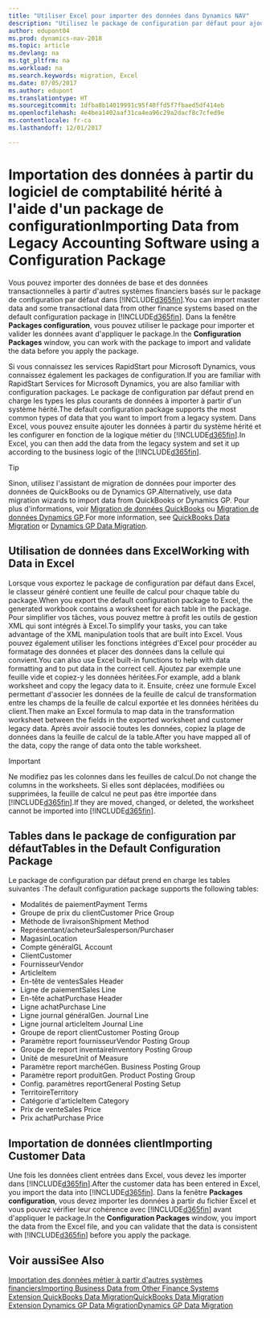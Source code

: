 ```yaml
---
title: "Utiliser Excel pour importer des données dans Dynamics NAV"
description: "Utilisez le package de configuration par défaut pour ajouter des données client dans Excel et les importer ensuite dans Dynamics NAV."
author: edupont04
ms.prod: dynamics-nav-2018
ms.topic: article
ms.devlang: na
ms.tgt_pltfrm: na
ms.workload: na
ms.search.keywords: migration, Excel
ms.date: 07/05/2017
ms.author: edupont
ms.translationtype: HT
ms.sourcegitcommit: 1dfba8b14019991c95f40ffd5f7fbaed5df414eb
ms.openlocfilehash: 4e4bea1402aaf31ca4ea96c29a2dacf8c7cfed9e
ms.contentlocale: fr-ca
ms.lasthandoff: 12/01/2017

---
```

# <a name="importing-data-from-legacy-accounting-software-using-a-configuration-package"></a><span data-ttu-id="df88e-103">Importation des données à partir du logiciel de comptabilité hérité à l'aide d'un package de configuration</span><span class="sxs-lookup"><span data-stu-id="df88e-103">Importing Data from Legacy Accounting Software using a Configuration Package</span></span>
<span data-ttu-id="df88e-104">Vous pouvez importer des données de base et des données transactionnelles à partir d'autres systèmes financiers basés sur le package de configuration par défaut dans [!INCLUDE[d365fin](includes/d365fin_md.md)].</span><span class="sxs-lookup"><span data-stu-id="df88e-104">You can import master data and some transactional data from other finance systems based on the default configuration package in [!INCLUDE[d365fin](includes/d365fin_md.md)].</span></span> <span data-ttu-id="df88e-105">Dans la fenêtre **Packages configuration**, vous pouvez utiliser le package pour importer et valider les données avant d'appliquer le package.</span><span class="sxs-lookup"><span data-stu-id="df88e-105">In the **Configuration Packages** window, you can work with the package to import and validate the data before you apply the package.</span></span>  

<span data-ttu-id="df88e-106">Si vous connaissez les services RapidStart pour Microsoft Dynamics, vous connaissez également les packages de configuration.</span><span class="sxs-lookup"><span data-stu-id="df88e-106">If you are familiar with RapidStart Services for Microsoft Dynamics, you are also familiar with configuration packages.</span></span> <span data-ttu-id="df88e-107">Le package de configuration par défaut prend en charge les types les plus courants de données à importer à partir d'un système hérité.</span><span class="sxs-lookup"><span data-stu-id="df88e-107">The default configuration package supports the most common types of data that you want to import from a legacy system.</span></span> <span data-ttu-id="df88e-108">Dans Excel, vous pouvez ensuite ajouter les données à partir du système hérité et les configurer en fonction de la logique métier du [!INCLUDE[d365fin](includes/d365fin_md.md)].</span><span class="sxs-lookup"><span data-stu-id="df88e-108">In Excel, you can then add the data from the legacy system and set it up according to the business logic of the [!INCLUDE[d365fin](includes/d365fin_md.md)].</span></span>  

> [!TIP]  
>   <span data-ttu-id="df88e-109">Sinon, utilisez l'assistant de migration de données pour importer des données de QuickBooks ou de Dynamics GP.</span><span class="sxs-lookup"><span data-stu-id="df88e-109">Alternatively, use data migration wizards to import data from QuickBooks or Dynamics GP.</span></span> <span data-ttu-id="df88e-110">Pour plus d'informations, voir [Migration de données QuickBooks](ui-extensions-quickbooks-data-migration.md) ou [Migration de données Dynamics GP](ui-extensions-dynamicsgp-data-migration.md).</span><span class="sxs-lookup"><span data-stu-id="df88e-110">For more information, see [QuickBooks Data Migration](ui-extensions-quickbooks-data-migration.md) or [Dynamics GP Data Migration](ui-extensions-dynamicsgp-data-migration.md).</span></span>  

## <a name="working-with-data-in-excel"></a><span data-ttu-id="df88e-111">Utilisation de données dans Excel</span><span class="sxs-lookup"><span data-stu-id="df88e-111">Working with Data in Excel</span></span>
<span data-ttu-id="df88e-112">Lorsque vous exportez le package de configuration par défaut dans Excel, le classeur généré contient une feuille de calcul pour chaque table du package.</span><span class="sxs-lookup"><span data-stu-id="df88e-112">When you export the default configuration package to Excel, the generated workbook contains a worksheet for each table in the package.</span></span> <span data-ttu-id="df88e-113">Pour simplifier vos tâches, vous pouvez mettre à profit les outils de gestion XML qui sont intégrés à Excel.</span><span class="sxs-lookup"><span data-stu-id="df88e-113">To simplify your tasks, you can take advantage of the XML manipulation tools that are built into Excel.</span></span> <span data-ttu-id="df88e-114">Vous pouvez également utiliser les fonctions intégrées d'Excel pour procéder au formatage des données et placer des données dans la cellule qui convient.</span><span class="sxs-lookup"><span data-stu-id="df88e-114">You can also use Excel built-in functions to help with data formatting and to put data in the correct cell.</span></span> <span data-ttu-id="df88e-115">Ajoutez par exemple une feuille vide et copiez-y les données héritées.</span><span class="sxs-lookup"><span data-stu-id="df88e-115">For example, add a blank worksheet and copy the legacy data to it.</span></span> <span data-ttu-id="df88e-116">Ensuite, créez une formule Excel permettant d'associer les données de la feuille de calcul de transformation entre les champs de la feuille de calcul exportée et les données héritées du client.</span><span class="sxs-lookup"><span data-stu-id="df88e-116">Then make an Excel formula to map data in the transformation worksheet between the fields in the exported worksheet and customer legacy data.</span></span> <span data-ttu-id="df88e-117">Après avoir associé toutes les données, copiez la plage de données dans la feuille de calcul de la table.</span><span class="sxs-lookup"><span data-stu-id="df88e-117">After you have mapped all of the data, copy the range of data onto the table worksheet.</span></span>  

> [!IMPORTANT]  
>  <span data-ttu-id="df88e-118">Ne modifiez pas les colonnes dans les feuilles de calcul.</span><span class="sxs-lookup"><span data-stu-id="df88e-118">Do not change the columns in the worksheets.</span></span> <span data-ttu-id="df88e-119">Si elles sont déplacées, modifiées ou supprimées, la feuille de calcul ne peut pas être importée dans [!INCLUDE[d365fin](includes/d365fin_md.md)].</span><span class="sxs-lookup"><span data-stu-id="df88e-119">If they are moved, changed, or deleted, the worksheet cannot be imported into [!INCLUDE[d365fin](includes/d365fin_md.md)].</span></span>

## <a name="tables-in-the-default-configuration-package"></a><span data-ttu-id="df88e-120">Tables dans le package de configuration par défaut</span><span class="sxs-lookup"><span data-stu-id="df88e-120">Tables in the Default Configuration Package</span></span>
<span data-ttu-id="df88e-121">Le package de configuration par défaut prend en charge les tables suivantes :</span><span class="sxs-lookup"><span data-stu-id="df88e-121">The default configuration package supports the following tables:</span></span>

-   <span data-ttu-id="df88e-122">Modalités de paiement</span><span class="sxs-lookup"><span data-stu-id="df88e-122">Payment Terms</span></span>
-   <span data-ttu-id="df88e-123">Groupe de prix du client</span><span class="sxs-lookup"><span data-stu-id="df88e-123">Customer Price Group</span></span>
-   <span data-ttu-id="df88e-124">Méthode de livraison</span><span class="sxs-lookup"><span data-stu-id="df88e-124">Shipment Method</span></span>
-   <span data-ttu-id="df88e-125">Représentant/acheteur</span><span class="sxs-lookup"><span data-stu-id="df88e-125">Salesperson/Purchaser</span></span>
-   <span data-ttu-id="df88e-126">Magasin</span><span class="sxs-lookup"><span data-stu-id="df88e-126">Location</span></span>
-   <span data-ttu-id="df88e-127">Compte général</span><span class="sxs-lookup"><span data-stu-id="df88e-127">GL Account</span></span>
-   <span data-ttu-id="df88e-128">Client</span><span class="sxs-lookup"><span data-stu-id="df88e-128">Customer</span></span>
-   <span data-ttu-id="df88e-129">Fournisseur</span><span class="sxs-lookup"><span data-stu-id="df88e-129">Vendor</span></span>
-   <span data-ttu-id="df88e-130">Article</span><span class="sxs-lookup"><span data-stu-id="df88e-130">Item</span></span>
-   <span data-ttu-id="df88e-131">En-tête de ventes</span><span class="sxs-lookup"><span data-stu-id="df88e-131">Sales Header</span></span>
-   <span data-ttu-id="df88e-132">Ligne de paiement</span><span class="sxs-lookup"><span data-stu-id="df88e-132">Sales Line</span></span>
-   <span data-ttu-id="df88e-133">En-tête achat</span><span class="sxs-lookup"><span data-stu-id="df88e-133">Purchase Header</span></span>
-   <span data-ttu-id="df88e-134">Ligne achat</span><span class="sxs-lookup"><span data-stu-id="df88e-134">Purchase Line</span></span>
-   <span data-ttu-id="df88e-135">Ligne journal général</span><span class="sxs-lookup"><span data-stu-id="df88e-135">Gen. Journal Line</span></span>
-   <span data-ttu-id="df88e-136">Ligne journal article</span><span class="sxs-lookup"><span data-stu-id="df88e-136">Item Journal Line</span></span>
-   <span data-ttu-id="df88e-137">Groupe de report client</span><span class="sxs-lookup"><span data-stu-id="df88e-137">Customer Posting Group</span></span>
-   <span data-ttu-id="df88e-138">Paramètre report fournisseur</span><span class="sxs-lookup"><span data-stu-id="df88e-138">Vendor Posting Group</span></span>
-   <span data-ttu-id="df88e-139">Groupe de report inventaire</span><span class="sxs-lookup"><span data-stu-id="df88e-139">Inventory Posting Group</span></span>
-   <span data-ttu-id="df88e-140">Unité de mesure</span><span class="sxs-lookup"><span data-stu-id="df88e-140">Unit of Measure</span></span>
-   <span data-ttu-id="df88e-141">Paramètre report marché</span><span class="sxs-lookup"><span data-stu-id="df88e-141">Gen. Business Posting Group</span></span>
-   <span data-ttu-id="df88e-142">Paramètre report produit</span><span class="sxs-lookup"><span data-stu-id="df88e-142">Gen. Product Posting Group</span></span>
-   <span data-ttu-id="df88e-143">Config. paramètres report</span><span class="sxs-lookup"><span data-stu-id="df88e-143">General Posting Setup</span></span>
-   <span data-ttu-id="df88e-144">Territoire</span><span class="sxs-lookup"><span data-stu-id="df88e-144">Territory</span></span>
-   <span data-ttu-id="df88e-145">Catégorie d'article</span><span class="sxs-lookup"><span data-stu-id="df88e-145">Item Category</span></span>
-   <span data-ttu-id="df88e-146">Prix de vente</span><span class="sxs-lookup"><span data-stu-id="df88e-146">Sales Price</span></span>
-   <span data-ttu-id="df88e-147">Prix achat</span><span class="sxs-lookup"><span data-stu-id="df88e-147">Purchase Price</span></span>

## <a name="importing-customer-data"></a><span data-ttu-id="df88e-148">Importation de données client</span><span class="sxs-lookup"><span data-stu-id="df88e-148">Importing Customer Data</span></span>
<span data-ttu-id="df88e-149">Une fois les données client entrées dans Excel, vous devez les importer dans [!INCLUDE[d365fin](includes/d365fin_md.md)].</span><span class="sxs-lookup"><span data-stu-id="df88e-149">After the customer data has been entered in Excel, you import the data into [!INCLUDE[d365fin](includes/d365fin_md.md)].</span></span> <span data-ttu-id="df88e-150">Dans la fenêtre **Packages configuration**, vous devez importer les données à partir du fichier Excel et vous pouvez vérifier leur cohérence avec [!INCLUDE[d365fin](includes/d365fin_md.md)] avant d'appliquer le package.</span><span class="sxs-lookup"><span data-stu-id="df88e-150">In the **Configuration Packages** window, you import the data from the Excel file, and you can validate that the data is consistent with [!INCLUDE[d365fin](includes/d365fin_md.md)] before you apply the package.</span></span>

## <a name="see-also"></a><span data-ttu-id="df88e-151">Voir aussi</span><span class="sxs-lookup"><span data-stu-id="df88e-151">See Also</span></span>
[<span data-ttu-id="df88e-152">Importation des données métier à partir d'autres systèmes financiers</span><span class="sxs-lookup"><span data-stu-id="df88e-152">Importing Business Data from Other Finance Systems</span></span>](upload-data.md)  
[<span data-ttu-id="df88e-153">Extension QuickBooks Data Migration</span><span class="sxs-lookup"><span data-stu-id="df88e-153">QuickBooks Data Migration</span></span>](ui-extensions-quickbooks-data-migration.md)  
[<span data-ttu-id="df88e-154">Extension Dynamics GP Data Migration</span><span class="sxs-lookup"><span data-stu-id="df88e-154">Dynamics GP Data Migration</span></span>](ui-extensions-dynamicsgp-data-migration.md)

